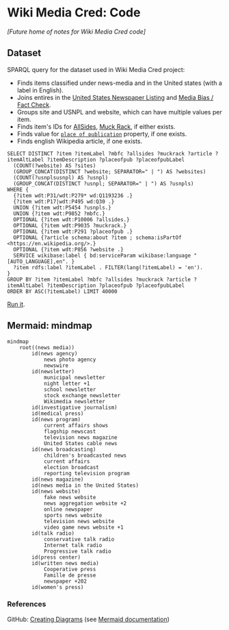 # Wiki Media Cred: Code
*[Future home of notes for Wiki Media Cred code]*

## Dataset
SPARQL query for the dataset used in Wiki Media Cred project:
* Finds items classified under news-media and in the United states (with a label in English).
* Joins entires in the [United States Newspaper Listing](https://www.usnpl.com/) and [Media Bias / Fact Check](https://mediabiasfactcheck.com/).
* Groups site and USNPL and website, which can have multiple values per item.
* Finds item's IDs for [AllSides]([url](https://www.allsides.com/)), [Muck Rack](https://muckrack.com/), if either exists.
* Finds value for [`place of publication`](https://www.wikidata.org/wiki/Property:P291) property, if one exists.
* Finds english Wikipedia article, if one exists.
```SPARQL
SELECT DISTINCT ?item ?itemLabel ?mbfc ?allsides ?muckrack ?article ?itemAltLabel ?itemDescription ?placeofpub ?placeofpubLabel
  (COUNT(?website) AS ?sites) 
  (GROUP_CONCAT(DISTINCT ?website; SEPARATOR=" | ") AS ?websites)
  (COUNT(?usnplsusnpl) AS ?usnpl) 
  (GROUP_CONCAT(DISTINCT ?usnpl; SEPARATOR=" | ") AS ?usnpls)
WHERE {
  {?item wdt:P31/wdt:P279* wd:Q1193236 .}
  {?item wdt:P17|wdt:P495 wd:Q30 .}
  UNION {?item wdt:P5454 ?usnpls.}
  UNION {?item wdt:P9852 ?mbfc.}
  OPTIONAL {?item wdt:P10006 ?allsides.}
  OPTIONAL {?item wdt:P9035 ?muckrack.}
  OPTIONAL {?item wdt:P291 ?placeofpub .} 
  OPTIONAL {?article schema:about ?item ; schema:isPartOf <https://en.wikipedia.org/>.}
  OPTIONAL {?item wdt:P856 ?website .}
  SERVICE wikibase:label { bd:serviceParam wikibase:language "[AUTO_LANGUAGE],en". }
  ?item rdfs:label ?itemLabel . FILTER(lang(?itemLabel) = 'en').
}
GROUP BY ?item ?itemLabel ?mbfc ?allsides ?muckrack ?article ?itemAltLabel ?itemDescription ?placeofpub ?placeofpubLabel
ORDER BY ASC(?itemLabel) LIMIT 40000
```
[Run it](https://w.wiki/6k32).

## Mermaid: mindmap
```mermaid
mindmap
	root((news media))
		id(news agency)
			news photo agency
			newswire
		id(newsletter)
			municipal newsletter
			night letter +1
			school newsletter
			stock exchange newsletter
			Wikimedia newsletter
		id(investigative journalism)	
		id(medical press)	
		id(news program)	
			current affairs shows
			flagship newscast
			television news magazine
			United States cable news
		id(news broadcasting)	
			children's broadcasted news
			current affairs
			election broadcast
			reporting television program
		id(news magazine)
		id(news media in the United States)
		id(news website)
			fake news website
			news aggregation website +2
			online newspaper
			sports news website
			television news website
			video game news website +1
		id(talk radio)
			conservative talk radio
			Internet talk radio
			Progressive talk radio
		id(press center)	
		id(written news media)
			Cooperative press
			Famille de presse
			newspaper +202
		id(women's press)
 ```
### References
GitHub: [Creating Diagrams](https://docs.github.com/en/get-started/writing-on-github/working-with-advanced-formatting/creating-diagrams) (see [Mermaid documentation](https://mermaid-js.github.io/mermaid/#/))
